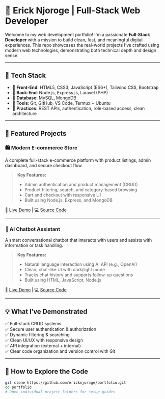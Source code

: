 # 🚀 Erick Njoroge | Full-Stack Web Developer

Welcome to my web development portfolio! I'm a passionate **Full-Stack Developer** with a mission to build clean, fast, and meaningful digital experiences. This repo showcases the real-world projects I’ve crafted using modern web technologies, demonstrating both technical depth and design sense.

---

## 🧠 Tech Stack

- 🔹 **Front-End**: HTML5, CSS3, JavaScript (ES6+), Tailwind CSS, Bootstrap  
- 🔹 **Back-End**: Node.js, Express.js, Laravel (PHP)  
- 🔹 **Database**: MySQL, MongoDB  
- 🔹 **Tools**: Git, GitHub, VS Code, Termux + Ubuntu  
- 🔹 **Practices**: REST APIs, authentication, role-based access, clean architecture

---

## 📂 Featured Projects

### 🛍️ Modern E-commerce Store  
A complete full-stack e-commerce platform with product listings, admin dashboard, and secure checkout flow.

> **Key Features:**
> - Admin authentication and product management (CRUD)
> - Product filtering, search, and category-based browsing
> - Cart and checkout with responsive UI
> - Built using Node.js, Express, and MongoDB

🔗 [Live Demo](#) | 💻 [Source Code](#)

---

### 🤖 AI Chatbot Assistant  
A smart conversational chatbot that interacts with users and assists with information or task handling.

> **Key Features:**
> - Natural language interaction using AI API (e.g., OpenAI)
> - Clean, chat-like UI with dark/light mode
> - Tracks chat history and supports follow-up questions
> - Built using HTML, JavaScript, Node.js

🔗 [Live Demo](#) | 💻 [Source Code](#)

---

## 💡 What I’ve Demonstrated

✅ Full-stack CRUD systems  
✅ Secure user authentication & authorization  
✅ Dynamic filtering & searching  
✅ Clean UI/UX with responsive design  
✅ API integration (external + internal)  
✅ Clear code organization and version control with Git

---

## 🧭 How to Explore the Code

```bash
git clone https://github.com/ericknjoroge/portfolio.git
cd portfolio
# Open individual project folders for setup guides
